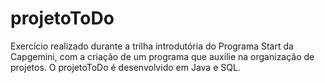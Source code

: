 # projetoToDo

Exercício realizado durante a trilha introdutória do Programa Start da Capgemini, com a criação de um programa que auxilie na organização de projetos.
O projetoToDo é desenvolvido em Java e SQL.
